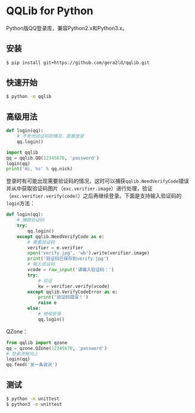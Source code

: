 QQLib for Python
===

Python版QQ登录库，兼容Python2.x和Python3.x。

安装
---
``` sh
$ pip install git+https://github.com/gera2ld/qqlib.git
```

快速开始
---
``` sh
$ python -m qqlib
```

高级用法
---
``` python
def login(qq):
    # 不考虑验证码的情况，直接登录
    qq.login()

import qqlib
qq = qqlib.QQ(12345678, 'password')
login(qq)
print('Hi, %s' % qq.nick)
```

登录时有可能出现需要验证码的情况，这时可以捕获`qqlib.NeedVerifyCode`错误并从中获取验证码图片（`exc.verifier.image`）进行处理，验证（`exc.verifier.verify(code)`）之后再继续登录。下面是支持输入验证码的`login`方法：
``` python
def login(qq):
    # 捕获验证码
    try:
        qq.login()
    except qqlib.NeedVerifyCode as e:
        # 需要验证码
        verifier = e.verifier
        open('verify.jpg', 'wb').write(verifier.image)
        print('验证码已保存到verify.jpg')
        # 输入验证码
        vcode = raw_input('请输入验证码：')
        try:
            # 验证
            kw = verifier.verify(vcode)
        except qqlib.VerifyCodeError as e:
            print('验证码错误！')
            raise e
        else:
            # 继续登录
            qq.login()
```

QZone：
``` python
from qqlib import qzone
qq = qzone.QZone(12345678, 'password')
# 登录流程同上
login(qq)
qq.feed('发一条说说')
```

测试
---
``` sh
$ python -m unittest
$ python3 -m unittest
```
